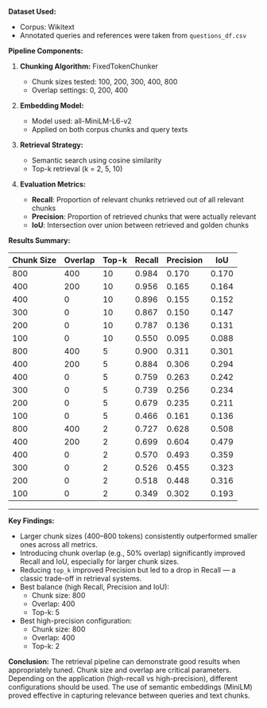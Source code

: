 **Dataset Used:**
- Corpus: Wikitext
- Annotated queries and references were taken from `questions_df.csv`


**Pipeline Components:**
1. **Chunking Algorithm:** FixedTokenChunker
   - Chunk sizes tested: 100, 200, 300, 400, 800
   - Overlap settings: 0, 200, 400

2. **Embedding Model:**
   - Model used: all-MiniLM-L6-v2
   - Applied on both corpus chunks and query texts

3. **Retrieval Strategy:**
   - Semantic search using cosine similarity
   - Top-k retrieval (k = 2, 5, 10)

4. **Evaluation Metrics:**
   - **Recall**: Proportion of relevant chunks retrieved out of all relevant chunks
   - **Precision**: Proportion of retrieved chunks that were actually relevant
   - **IoU**: Intersection over union between retrieved and golden chunks


**Results Summary:**

| Chunk Size | Overlap | Top-k   | Recall | Precision | IoU   |
|------------|---------|---------|--------|-----------|-------|
| 800        | 400     | 10      | 0.984  | 0.170     | 0.170 |
| 400        | 200     | 10      | 0.956  | 0.165     | 0.164 |
| 400        | 0       | 10      | 0.896  | 0.155     | 0.152 |
| 300        | 0       | 10      | 0.867  | 0.150     | 0.147 |
| 200        | 0       | 10      | 0.787  | 0.136     | 0.131 |
| 100        | 0       | 10      | 0.550  | 0.095     | 0.088 |
| 800        | 400     | 5       | 0.900  | 0.311     | 0.301 |
| 400        | 200     | 5       | 0.884  | 0.306     | 0.294 |
| 400        | 0       | 5       | 0.759  | 0.263     | 0.242 |
| 300        | 0       | 5       | 0.739  | 0.256     | 0.234 |
| 200        | 0       | 5       | 0.679  | 0.235     | 0.211 |
| 100        | 0       | 5       | 0.466  | 0.161     | 0.136 |
| 800        | 400     | 2       | 0.727  | 0.628     | 0.508 |
| 400        | 200     | 2       | 0.699  | 0.604     | 0.479 |
| 400        | 0       | 2       | 0.570  | 0.493     | 0.359 |
| 300        | 0       | 2       | 0.526  | 0.455     | 0.323 |
| 200        | 0       | 2       | 0.518  | 0.448     | 0.316 |
| 100        | 0       | 2       | 0.349  | 0.302     | 0.193 |

---


**Key Findings:**
- Larger chunk sizes (400–800 tokens) consistently outperformed smaller ones across all metrics.
- Introducing chunk overlap (e.g., 50% overlap) significantly improved Recall and IoU, especially for larger chunk sizes.
- Reducing `top_k` improved Precision but led to a drop in Recall — a classic trade-off in retrieval systems.
- Best balance (high Recall, Precision and IoU):
  - Chunk size: 800
  - Overlap: 400
  - Top-k: 5
- Best high-precision configuration:
  - Chunk size: 800
  - Overlap: 400
  - Top-k: 2


**Conclusion:**
The retrieval pipeline can demonstrate good results when appropriately tuned. 
Chunk size and overlap are critical parameters. Depending on the application (high-recall vs high-precision), different configurations should be used. 
The use of semantic embeddings (MiniLM) proved effective in capturing relevance between queries and text chunks.



